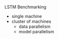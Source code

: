 LSTM Benchmarking 
- single machine
- cluster of machines 
  - data parallelism
  - model parallelism 
